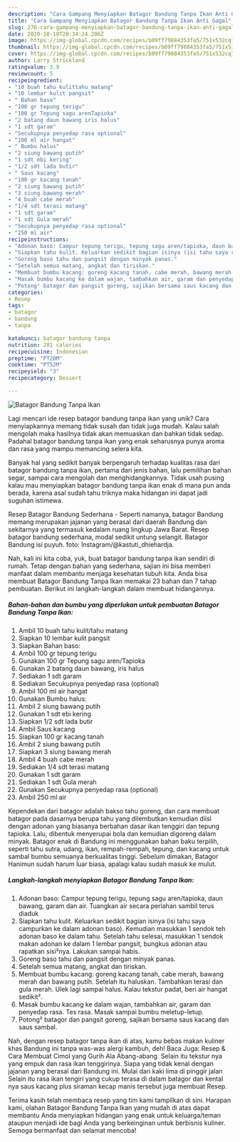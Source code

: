 ```yaml
---
description: "Cara Gampang Menyiapkan Batagor Bandung Tanpa Ikan Anti Gagal"
title: "Cara Gampang Menyiapkan Batagor Bandung Tanpa Ikan Anti Gagal"
slug: 276-cara-gampang-menyiapkan-batagor-bandung-tanpa-ikan-anti-gagal
date: 2020-10-10T20:34:24.206Z
image: https://img-global.cpcdn.com/recipes/b09ff79884353fa5/751x532cq70/batagor-bandung-tanpa-ikan-foto-resep-utama.jpg
thumbnail: https://img-global.cpcdn.com/recipes/b09ff79884353fa5/751x532cq70/batagor-bandung-tanpa-ikan-foto-resep-utama.jpg
cover: https://img-global.cpcdn.com/recipes/b09ff79884353fa5/751x532cq70/batagor-bandung-tanpa-ikan-foto-resep-utama.jpg
author: Larry Strickland
ratingvalue: 3.9
reviewcount: 5
recipeingredient:
- "10 buah tahu kulittahu matang"
- "10 lembar kulit pangsit"
- " Bahan baso"
- "100 gr tepung terigu"
- "100 gr Tepung sagu arenTapioka"
- "2 batang daun bawang iris halus"
- "1 sdt garam"
- "Secukupnya penyedap rasa optional"
- "100 ml air hangat"
- " Bumbu halus"
- "2 siung bawang putih"
- "1 sdt ebi kering"
- "1/2 sdt lada butir"
- " Saus kacang"
- "100 gr kacang tanah"
- "2 siung bawang putih"
- "3 siung bawang merah"
- "4 buah cabe merah"
- "1/4 sdt terasi matang"
- "1 sdt garam"
- "1 sdt Gula merah"
- "Secukupnya penyedap rasa optional"
- "250 ml air"
recipeinstructions:
- "Adonan baso: Campur tepung terigu, tepung sagu aren/tapioka, daun bawang, garam dan air. Tuangkan air secara perlahan sambil terus diaduk"
- "Siapkan tahu kulit. Keluarkan sedikit bagian isinya (isi tahu saya campurkan ke dalam adonan baso). Kemudian masukkan 1 sendok teh adonan baso ke dalam tahu. Setelah tahu selesai, masukkan 1 sendok makan adonan ke dalam 1 lembar pangsit, bungkus adonan atau rapatkan sisi²nya. Lakukan sampai habis."
- "Goreng baso tahu dan pangsit dengan minyak panas."
- "Setelah semua matang, angkat dan tiriskan."
- "Membuat bumbu kacang: goreng kacang tanah, cabe merah, bawang merah dan bawang putih. Setelah itu haluskan. Tambahkan terasi dan gula merah. Ulek lagi sampai halus. Kalau tekstur padat, beri air hangat sedikit²."
- "Masak bumbu kacang ke dalam wajan, tambahkan air, garam dan penyedap rasa. Tes rasa. Masak sampai bumbu meletup-letup."
- "Potong² batagor dan pangsit goreng, sajikan bersama saus kacang dan saus sambal."
categories:
- Resep
tags:
- batagor
- bandung
- tanpa

katakunci: batagor bandung tanpa 
nutrition: 281 calories
recipecuisine: Indonesian
preptime: "PT28M"
cooktime: "PT52M"
recipeyield: "3"
recipecategory: Dessert

---
```



![Batagor Bandung Tanpa Ikan](https://img-global.cpcdn.com/recipes/b09ff79884353fa5/751x532cq70/batagor-bandung-tanpa-ikan-foto-resep-utama.jpg)

Lagi mencari ide resep batagor bandung tanpa ikan yang unik? Cara menyiapkannya memang tidak susah dan tidak juga mudah. Kalau salah mengolah maka hasilnya tidak akan memuaskan dan bahkan tidak sedap. Padahal batagor bandung tanpa ikan yang enak seharusnya punya aroma dan rasa yang mampu memancing selera kita.

Banyak hal yang sedikit banyak berpengaruh terhadap kualitas rasa dari batagor bandung tanpa ikan, pertama dari jenis bahan, lalu pemilihan bahan segar, sampai cara mengolah dan menghidangkannya. Tidak usah pusing kalau mau menyiapkan batagor bandung tanpa ikan enak di mana pun anda berada, karena asal sudah tahu triknya maka hidangan ini dapat jadi suguhan istimewa.

Resep Batagor Bandung Sederhana - Seperti namanya, batagor Bandung memang merupakan jajanan yang berasal dari daerah Bandung dan sekitarnya yang termasuk kedalam ruang lingkup Jawa Barat. Resep batagor bandung sederhana, modal sedikit untung selangit. Batagor Bandung isi puyuh. foto: Instagram/@kastuti_dhiehardja.


Nah, kali ini kita coba, yuk, buat batagor bandung tanpa ikan sendiri di rumah. Tetap dengan bahan yang sederhana, sajian ini bisa memberi manfaat dalam membantu menjaga kesehatan tubuh kita. Anda bisa membuat Batagor Bandung Tanpa Ikan memakai 23 bahan dan 7 tahap pembuatan. Berikut ini langkah-langkah dalam membuat hidangannya.

<!--inarticleads1-->

##### Bahan-bahan dan bumbu yang diperlukan untuk pembuatan Batagor Bandung Tanpa Ikan:

1. Ambil 10 buah tahu kulit/tahu matang
1. Siapkan 10 lembar kulit pangsit
1. Siapkan  Bahan baso:
1. Ambil 100 gr tepung terigu
1. Gunakan 100 gr Tepung sagu aren/Tapioka
1. Gunakan 2 batang daun bawang, iris halus
1. Sediakan 1 sdt garam
1. Sediakan Secukupnya penyedap rasa (optional)
1. Ambil 100 ml air hangat
1. Gunakan  Bumbu halus:
1. Ambil 2 siung bawang putih
1. Gunakan 1 sdt ebi kering
1. Siapkan 1/2 sdt lada butir
1. Ambil  Saus kacang
1. Siapkan 100 gr kacang tanah
1. Ambil 2 siung bawang putih
1. Siapkan 3 siung bawang merah
1. Ambil 4 buah cabe merah
1. Sediakan 1/4 sdt terasi matang
1. Gunakan 1 sdt garam
1. Sediakan 1 sdt Gula merah
1. Gunakan Secukupnya penyedap rasa (optional)
1. Ambil 250 ml air


Kependekan dari batagor adalah bakso tahu goreng, dan cara membuat batagor pada dasarnya berupa tahu yang dilembutkan kemudian diisi dengan adonan yang biasanya berbahan dasar ikan tenggiri dan tepung tapioka. Lalu, dibentuk menyerupai bola dan kemudian digoreng dalam minyak. Batagor enak di Bandung ini menggunakan bahan baku terpilih, seperti tahu sutra, udang, ikan, rempah-rempah, tepung, dan kacang untuk sambal bumbu semuanya berkualitas tinggi. Sebelum dimakan, Batagor Hanimun sudah harum luar biasa, apalagi kalau sudah masuk ke mulut. 

<!--inarticleads2-->

##### Langkah-langkah menyiapkan Batagor Bandung Tanpa Ikan:

1. Adonan baso: Campur tepung terigu, tepung sagu aren/tapioka, daun bawang, garam dan air. Tuangkan air secara perlahan sambil terus diaduk
1. Siapkan tahu kulit. Keluarkan sedikit bagian isinya (isi tahu saya campurkan ke dalam adonan baso). Kemudian masukkan 1 sendok teh adonan baso ke dalam tahu. Setelah tahu selesai, masukkan 1 sendok makan adonan ke dalam 1 lembar pangsit, bungkus adonan atau rapatkan sisi²nya. Lakukan sampai habis.
1. Goreng baso tahu dan pangsit dengan minyak panas.
1. Setelah semua matang, angkat dan tiriskan.
1. Membuat bumbu kacang: goreng kacang tanah, cabe merah, bawang merah dan bawang putih. Setelah itu haluskan. Tambahkan terasi dan gula merah. Ulek lagi sampai halus. Kalau tekstur padat, beri air hangat sedikit².
1. Masak bumbu kacang ke dalam wajan, tambahkan air, garam dan penyedap rasa. Tes rasa. Masak sampai bumbu meletup-letup.
1. Potong² batagor dan pangsit goreng, sajikan bersama saus kacang dan saus sambal.


Nah, dengan resep batagor tanpa ikan di atas, kamu bebas makan kuliner khas Bandung ini tanpa was-was alergi kambuh, deh! Baca Juga: Resep &amp; Cara Membuat Cimol yang Gurih Ala Abang-abang. Selain itu tekstur nya yang empuk dan rasa ikan tenggirinya. Siapa yang tidak kenal dengan jajanan yang berasal dari Bandung ini. Mulai dari kaki lima di pinggir jalan Selain itu rasa ikan tengiri yang cukup terasa di dalam batagor dan kental nya saus kacang plus siraman kecap manis tersebut juga membuat Resep. 

Terima kasih telah membaca resep yang tim kami tampilkan di sini. Harapan kami, olahan Batagor Bandung Tanpa Ikan yang mudah di atas dapat membantu Anda menyiapkan hidangan yang enak untuk keluarga/teman ataupun menjadi ide bagi Anda yang berkeinginan untuk berbisnis kuliner. Semoga bermanfaat dan selamat mencoba!
